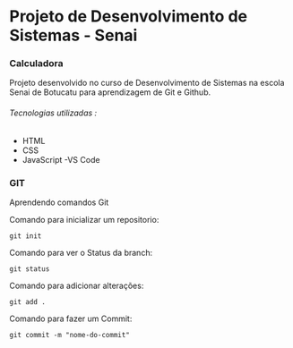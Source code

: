 # Projeto de Desenvolvimento de Sistemas - Senai

### Calculadora

Projeto desenvolvido no curso de Desenvolvimento de Sistemas na escola Senai de Botucatu para aprendizagem de Git e Github.

###### Tecnologias utilizadas :
- HTML
- CSS
- JavaScript
-VS Code

### GIT
Aprendendo comandos Git

Comando para inicializar um repositorio:
```
git init
```
Comando para ver o Status da branch:
```
git status
```
Comando para adicionar alterações:
```
git add .
```
Comando para fazer um Commit:
```
git commit -m "nome-do-commit"
```